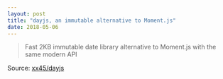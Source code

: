 ```yaml
---
layout: post
title: "dayjs, an immutable alternative to Moment.js"
date: 2018-05-06
---
```


> Fast 2KB immutable date library alternative to Moment.js with the same modern API

Source: [xx45/dayjs](https://github.com/xx45/dayjs)
